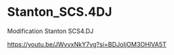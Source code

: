 # Stanton_SCS.4DJ
 Modification Stanton SCS4.DJ


https://youtu.be/JWvvxNkY7vg?si=BDJoIjOM3OHlVA5T

